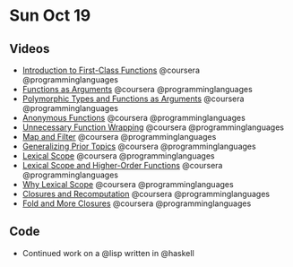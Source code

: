 # Sun Oct 19

## Videos
 - [Introduction to First-Class Functions](https://class.coursera.org/proglang-003/lecture/117) @coursera @programminglanguages
 - [Functions as Arguments](https://class.coursera.org/proglang-003/lecture/119) @coursera @programminglanguages
 - [Polymorphic Types and Functions as Arguments](https://class.coursera.org/proglang-003/lecture/121) @coursera @programminglanguages
 - [Anonymous Functions](https://class.coursera.org/proglang-003/lecture/123) @coursera @programminglanguages
 - [Unnecessary Function Wrapping](https://class.coursera.org/proglang-003/lecture/125) @coursera @programminglanguages
 - [Map and Filter](https://class.coursera.org/proglang-003/lecture/127) @coursera @programminglanguages
 - [Generalizing Prior Topics](https://class.coursera.org/proglang-003/lecture/129) @coursera @programminglanguages
 - [Lexical Scope](https://class.coursera.org/proglang-003/lecture/131) @coursera @programminglanguages
 - [Lexical Scope and Higher-Order Functions](https://class.coursera.org/proglang-003/lecture/133) @coursera @programminglanguages
 - [Why Lexical Scope](https://class.coursera.org/proglang-003/lecture/135) @coursera @programminglanguages
 - [Closures and Recomputation](https://class.coursera.org/proglang-003/lecture/137) @coursera @programminglanguages
 - [Fold and More Closures](https://class.coursera.org/proglang-003/lecture/139) @coursera @programminglanguages

## Code
 - Continued work on a @lisp written in @haskell

